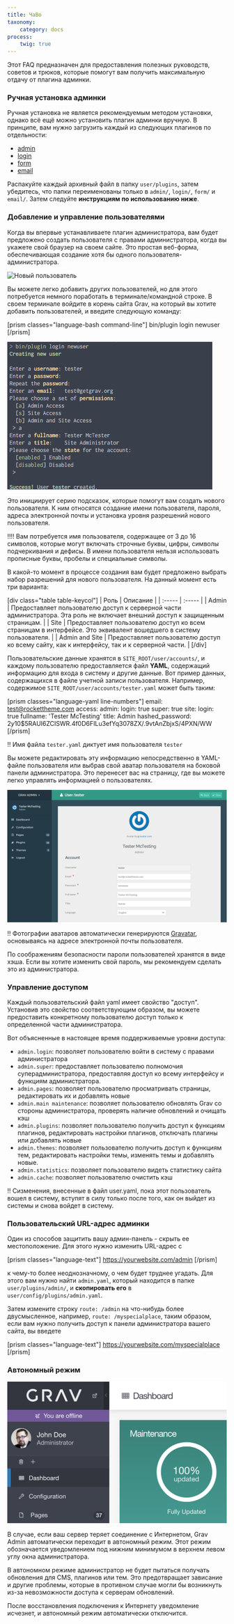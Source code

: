 ```yaml
---
title: ЧаВо
taxonomy:
    category: docs
process:
    twig: true
---
```


Этот FAQ предназначен для предоставления полезных руководств, советов и трюков, которые помогут вам получить максимальную отдачу от плагина админки.

### Ручная установка админки

Ручная установка не является рекомендуемым методом установки, однако всё ещё можно установить плагин админки вручную. В принципе, вам нужно загрузить каждый из следующих плагинов по отдельности:

* [admin](https://github.com/getgrav/grav-plugin-admin/archive/master.zip)
* [login](https://github.com/getgrav/grav-plugin-login/archive/master.zip)
* [form](https://github.com/getgrav/grav-plugin-form/archive/master.zip)
* [email](https://github.com/getgrav/grav-plugin-email/archive/master.zip)

Распакуйте каждый архивный файл в папку `user/plugins`, затем убедитесь, что папки переименованы только в `admin/`, `login/`, `form/` и `email/`. Затем следуйте **инструкциям по использованию ниже**.

### Добавление и управление пользователями

Когда вы впервые устанавливаете плагин администратора, вам будет предложено создать пользователя с правами администратора, когда вы укажете свой браузер на своем сайте. Это простая веб-форма, обеспечивающая создание хотя бы одного пользователя-администратора.

![Новый пользователь](../introduction/new-user.png?width=1009&classes=shadow)

Вы можете легко добавить других пользователей, но для этого потребуется немного поработать в терминале/командной строке. В своем терминале войдите в корень сайта Grav, на который вы хотите добавить пользователей, и введите следующую команду:

[prism classes="language-bash command-line"]
bin/plugin login newuser
[/prism]

![ЧаВо](faq_1.png?width=1009&classes=shadow)

Это инициирует серию подсказок, которые помогут вам создать нового пользователя. К ним относятся создание имени пользователя, пароля, адреса электронной почты и установка уровня разрешений нового пользователя.

!!!! Вам потребуется имя пользователя, содержащее от 3 до 16 символов, которые могут включать строчные буквы, цифры, символы подчеркивания и дефисы. В имени пользователя нельзя использовать прописные буквы, пробелы и специальные символы.

В какой-то момент в процессе создания вам будет предложено выбрать набор разрешений для нового пользователя. На данный момент есть три варианта:

[div class="table table-keycol"]
| Роль           | Описание                                                                                                                        |
| :-----         | :-----                                                                                                                          |
| Admin          | Предоставляет пользователю доступ к серверной части администратора. Эта роль не включает внешний доступ к защищенным страницам. |
| Site           | Предоставляет пользователю доступ ко всем страницам в интерфейсе. Это эквивалент вошедшего в систему пользователя.              |
| Admin and Site | Предоставляет пользователю доступ ко всему сайту, как к интерфейсу, так и к серверной части.                                    |
[/div]

Пользовательские данные хранятся в `SITE_ROOT/user/accounts/`, и каждому пользователю предоставляется файл **YAML**, содержащий информацию для входа в систему и другие данные. Вот пример данных, содержащихся в файле учетной записи пользователя. Например, содержимое `SITE_ROOT/user/accounts/tester.yaml` может быть таким:

[prism classes="language-yaml line-numbers"]
email: test@rockettheme.com
access:
  admin:
    login: true
    super: true
  site:
    login: true
fullname: 'Tester McTesting'
title: Admin
hashed_password: $2y$10$5RAUI6ZCISWR.4f0D6FILu3efYq3078ZX/.9vtAnZbjxS/4PXN/WW
[/prism]

!! Имя файла `tester.yaml` диктует имя пользователя `tester`

Вы можете редактировать эту информацию непосредственно в YAML-файле пользователя или выбрав свой аватар пользователя на боковой панели администратора. Это перенесет вас на страницу, где вы можете легко управлять информацией о пользователях.

![ЧаВо](faq_2.png?width=1009&classes=shadow)

!! Фотографии аватаров автоматически генерируются [Gravatar](https://gravatar.com), основываясь на адресе электронной почты пользователя.

По соображениям безопасности пароли пользователей хранятся в виде хэша. Если вы хотите изменить свой пароль, мы рекомендуем сделать это из администратора.

### Управление доступом

Каждый пользовательский файл yaml имеет свойство "доступ". Установив это свойство соответствующим образом, вы можете предоставить конкретному пользователю доступ только к определенной части администратора.

Вот объясненные в настоящее время поддерживаемые уровни доступа:

- `admin.login`: позволяет пользователю войти в систему с правами администратора
- `admin.super`: предоставляет пользователю полномочия суперадминистратора, предоставляя доступ ко всему интерфейсу и функциям администратора.
- `admin.pages`: позволяет пользователю просматривать страницы, редактировать их и добавлять новые
- `admin.main maintenance`: позволяет пользователю обновлять Grav со стороны администратора, проверять наличие обновлений и очищать кэш
- `admin.plugins`: позволяет пользователю получить доступ к функциям плагинов, редактировать настройки плагинов, отключать плагины или добавлять новые
- `admin.themes`: позволяет пользователю получить доступ к функциям тем, редактировать настройки темы, изменять темы и добавлять новые.
- `admin.statistics`: позволяет пользователю видеть статистику сайта
- `admin.cache`: позволяет пользователю очистить кэш

!! Cизменения, внесенные в файл user.yaml, пока этот пользователь вошел в систему, вступят в силу только после того, как он выйдет из системы и снова войдет в систему.

### Пользовательский URL-адрес админки

Один из способов защитить вашу админ-панель - скрыть ее местоположение. Для этого нужно изменить URL-адрес с

[prism classes="language-text"]
https://yourwebsite.com/admin
[/prism]

к чему-то более неоднозначному, о чем будет труднее угадать. Для этого вам нужно найти `admin.yaml`, который находится в папке `user/plugins/admin/`, и **скопировать его** в `user/config/plugins/admin.yaml`.

Затем измените строку `route: /admin` на что-нибудь более двусмысленное, например, `route: /myspecialplace`, таким образом, если вам нужно получить доступ к панели администратора вашего сайта, вы введете

[prism classes="language-text"]
https://yourwebsite.com/myspecialplace
[/prism]

### Автономный режим

![Офлайн](offline.png?width=1028&classes=shadow)

В случае, если ваш сервер теряет соединение с Интернетом, Grav Admin автоматически переходит в автономный режим. Этот режим обозначается уведомлением под нижним минимумом в верхнем левом углу окна администратора.

В автономном режиме администратор не будет пытаться получать обновления для CMS, плагинов или тем. Это предотвращает зависание и другие проблемы, которые в противном случае могли бы возникнуть из-за невозможности доступа к серверам обновлений.

После восстановления подключения к Интернету уведомление исчезнет, ​​и автономный режим автоматически отключится.
